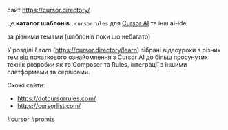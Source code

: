 сайт https://cursor.directory/

це **каталог шаблонів**  `.cursorrules` для [Cursor AI](https://www.cursor.com/) та інш ai-ide

за різними темами (шаблонів поки що небагато)

У розділі *Learn* (https://cursor.directory/learn) зібрані відеоуроки з різних тем від початкового ознайомлення з Cursor AI до більш просунутих технік розробки як то Composer та Rules, інтеграції з іншими платформами та сервісами.

Схожі сайти:
- https://dotcursorrules.com/
- https://cursorlist.com/

#cursor #promts